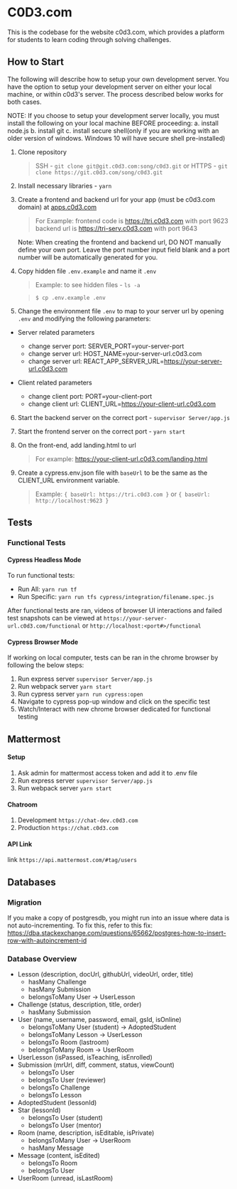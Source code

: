 # C0D3.com
This is the codebase for the website c0d3.com, which provides a platform for students to learn coding through solving challenges. 

## How to Start

The following will describe how to setup your own development server.  You have the option to setup your development server on either your local machine, or within c0d3's server. The process described below works for both cases.  

NOTE: If you choose to setup your development server locally, you must install the following on your local machine BEFORE proceeding:
      a. install node.js 
      b. install git
      c. install secure shell(only if you are working with an older version of windows.  Windows 10 will have secure shell pre-installed)

1. Clone repository
   > SSH - `git clone git@git.c0d3.com:song/c0d3.git`
   > or
   > HTTPS - `git clone https://git.c0d3.com/song/c0d3.git`
2. Install necessary libraries - `yarn`
3. Create a frontend and backend url for your app (must be c0d3.com domain) at [apps.c0d3.com](https://apps.c0d3.com)
   > For Example:
   > frontend code is https://tri.c0d3.com with port 9623
   > backend url is https://tri-serv.c0d3.com with port 9643

   Note:  When creating the frontend and backend url, DO NOT manually define your own port.  Leave the port number input field blank and a port number will be automatically
   generated for you.

4. Copy hidden file `.env.example` and name it `.env`

   > Example: to see hidden files - `ls -a`

   > `$ cp .env.example .env`

5. Change the environment file `.env` to map to your server url by opening `.env` and modifying the following parameters:

- Server related parameters

  - change server port: SERVER_PORT=your-server-port
  - change server url: HOST_NAME=your-server-url.c0d3.com
  - change server url: REACT_APP_SERVER_URL=https://your-server-url.c0d3.com

- Client related parameters

  - change client port: PORT=your-client-port
  - change client url: CLIENT_URL=https://your-client-url.c0d3.com

6. Start the backend server on the correct port - `supervisor Server/app.js`
7. Start the frontend server on the correct port - `yarn start`
8. On the front-end, add landing.html to url
   > For example: https://your-client-url.c0d3.com/landing.html

9. Create a cypress.env.json file with `baseUrl` to be the same as the
   CLIENT_URL environment variable.

   > Example: `{ baseUrl: https://tri.c0d3.com }` or `{ baseUrl: http://localhost:9623 }`

## Tests

### Functional Tests

#### Cypress Headless Mode
To run functional tests:
  - Run All: `yarn run tf`
  - Run Specific: `yarn run tfs cypress/integration/filename.spec.js`

After functional tests are ran, videos of browser UI interactions and failed test snapshots can be viewed at 
`https://your-server-url.c0d3.com/functional` or `http://localhost:<port#>/functional`

#### Cypress Browser Mode
If working on local computer, tests can be ran in the chrome browser by following the below steps:

1.  Run express server `supervisor Server/app.js`
2.  Run webpack server `yarn start`
3.  Run cypress server `yarn run cypress:open`
4.  Navigate to cypress pop-up window and click on the specific test
5.  Watch/Interact with new chrome browser dedicated for functional testing

## Mattermost

#### Setup
1. Ask admin for mattermost access token and add it to .env file
2. Run express server `supervisor Server/app.js`
3. Run webpack server `yarn start`

#### Chatroom
1. Development `https://chat-dev.c0d3.com`
2. Production `https://chat.c0d3.com`

#### API Link
link `https://api.mattermost.com/#tag/users`

## Databases

### Migration

If you make a copy of postgresdb, you might run into an issue where data is not auto-incrementing. To fix this, refer to this fix: 
https://dba.stackexchange.com/questions/65662/postgres-how-to-insert-row-with-autoincrement-id

### Database Overview

- Lesson (description, docUrl, githubUrl, videoUrl, order, title)
  - hasMany Challenge
  - hasMany Submission
  - belongsToMany User -> UserLesson
- Challenge (status, description, title, order)
  - hasMany Submission
- User (name, username, password, email, gsId, isOnline)
  - belongsToMany User (student) -> AdoptedStudent
  - belongsToMany Lesson -> UserLesson
  - belongsTo Room (lastroom)
  - belongsToMany Room -> UserRoom
- UserLesson (isPassed, isTeaching, isEnrolled)
- Submission (mrUrl, diff, comment, status, viewCount)
  - belongsTo User
  - belongsTo User (reviewer)
  - belongsTo Challenge
  - belongsTo Lesson
- AdoptedStudent (lessonId)
- Star (lessonId)
  - belongsTo User (student)
  - belongsTo User (mentor)
- Room (name, description, isEditable, isPrivate)
  - belongsToMany User -> UserRoom
  - hasMany Message
- Message (content, isEdited)
  - belongsTo Room
  - belongsTo User
- UserRoom (unread, isLastRoom)
